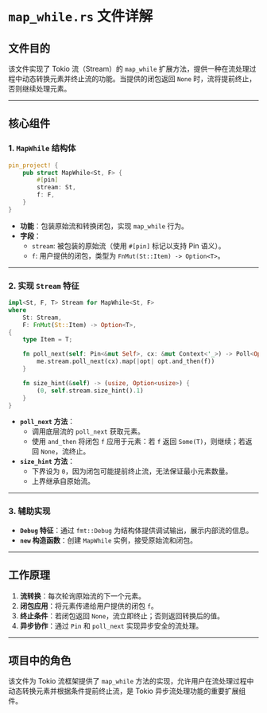 # `map_while.rs` 文件详解

## 文件目的
该文件实现了 Tokio 流（Stream）的 `map_while` 扩展方法，提供一种在流处理过程中动态转换元素并终止流的功能。当提供的闭包返回 `None` 时，流将提前终止，否则继续处理元素。

---

## 核心组件

### 1. `MapWhile` 结构体
```rust
pin_project! {
    pub struct MapWhile<St, F> {
        #[pin]
        stream: St,
        f: F,
    }
}
```
- **功能**：包装原始流和转换闭包，实现 `map_while` 行为。
- **字段**：
  - `stream`: 被包装的原始流（使用 `#[pin]` 标记以支持 Pin 语义）。
  - `f`: 用户提供的闭包，类型为 `FnMut(St::Item) -> Option<T>`。

---

### 2. 实现 `Stream` 特征
```rust
impl<St, F, T> Stream for MapWhile<St, F>
where
    St: Stream,
    F: FnMut(St::Item) -> Option<T>,
{
    type Item = T;

    fn poll_next(self: Pin<&mut Self>, cx: &mut Context<'_>) -> Poll<Option<T>> {
        me.stream.poll_next(cx).map(|opt| opt.and_then(f))
    }

    fn size_hint(&self) -> (usize, Option<usize>) {
        (0, self.stream.size_hint().1)
    }
}
```
- **`poll_next` 方法**：
  - 调用底层流的 `poll_next` 获取元素。
  - 使用 `and_then` 将闭包 `f` 应用于元素：若 `f` 返回 `Some(T)`，则继续；若返回 `None`，流终止。
- **`size_hint` 方法**：
  - 下界设为 `0`，因为闭包可能提前终止流，无法保证最小元素数量。
  - 上界继承自原始流。

---

### 3. 辅助实现
- **`Debug` 特征**：通过 `fmt::Debug` 为结构体提供调试输出，展示内部流的信息。
- **`new` 构造函数**：创建 `MapWhile` 实例，接受原始流和闭包。

---

## 工作原理
1. **流转换**：每次轮询原始流的下一个元素。
2. **闭包应用**：将元素传递给用户提供的闭包 `f`。
3. **终止条件**：若闭包返回 `None`，流立即终止；否则返回转换后的值。
4. **异步协作**：通过 `Pin` 和 `poll_next` 实现异步安全的流处理。

---

## 项目中的角色
该文件为 Tokio 流框架提供了 `map_while` 方法的实现，允许用户在流处理过程中动态转换元素并根据条件提前终止流，是 Tokio 异步流处理功能的重要扩展组件。
